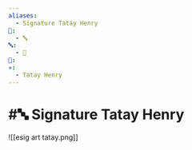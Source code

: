 ```yaml
---
aliases:
  - Signature Tatay Henry
📁:
  - 🔤
🔤:
  - 👤
👤: 
✳️:
  - Tatay Henry
---
```

# #🔤 Signature Tatay Henry

![[esig art tatay.png]]